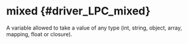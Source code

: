mixed {#driver_LPC_mixed}
=========================
A variable allowed to take a value of any type (int, string, object, array, mapping, float or closure).
